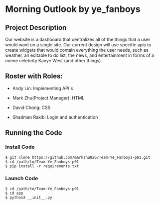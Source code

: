# Morning Outlook by ye_fanboys

## Project Description
Our website is a dashboard that centralizes all of the things that a user would want on a single site.  Our current design will use specific apis to create widgets that would contain everything the user needs, such as weather, an editable to do list, the news, and entertainment in forms of a meme celebrity Kanye West (and other things).

## Roster with Roles:
- Andy Lin: Implementing API's

- Mark Zhu(Project Manager): HTML

- David Chong: CSS

- Shadman Rakib: Login and authentication

## Running the Code

### Install Code

```shell
$ git clone https://github.com/markzhu926/Team-Ye_Fanboys-p01.git
$ cd /path/to/Team-Ye_Fanboys-p01
$ pip install -r requirements.txt
```

### Launch Code

```shell
$ cd /path/to/Team-Ye_Fanboys-p01
$ cd app
$ python3 __init__.py
```
